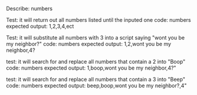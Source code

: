 
Describe: numbers

Test: it will return out all numbers listed until the inputed one
code: numbers
expected output: 1,2,3,4,ect

Test: it will substitute all numbers with 3 into a script saying "wont you be my neighbor?"
code: numbers
expected output: 1,2,wont you be my neighbor,4?

test: it will search for and replace all numbers that contain a 2 into "Boop"
code: numbers
expected output: 1,boop,wont you be my neighbor,4?"

test: it will search for and replace all numbers that contain a 3 into "Beep"
code: numbers
expected output: beep,boop,wont you be my neighbor?,4"